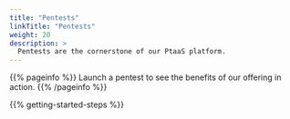 ```yaml
---
title: "Pentests"
linkTitle: "Pentests"
weight: 20
description: >
  Pentests are the cornerstone of our PtaaS platform.
---
```


{{% pageinfo %}}
Launch a pentest to see the benefits of our offering in action.
{{% /pageinfo %}}

{{% getting-started-steps %}}
